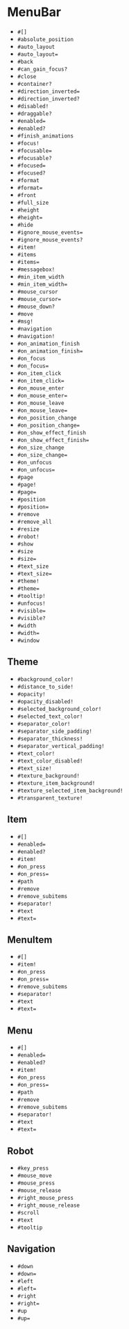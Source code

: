 MenuBar
===
- `#[]`
- `#absolute_position`
- `#auto_layout`
- `#auto_layout=`
- `#back`
- `#can_gain_focus?`
- `#close`
- `#container?`
- `#direction_inverted=`
- `#direction_inverted?`
- `#disabled!`
- `#draggable?`
- `#enabled=`
- `#enabled?`
- `#finish_animations`
- `#focus!`
- `#focusable=`
- `#focusable?`
- `#focused=`
- `#focused?`
- `#format`
- `#format=`
- `#front`
- `#full_size`
- `#height`
- `#height=`
- `#hide`
- `#ignore_mouse_events=`
- `#ignore_mouse_events?`
- `#item!`
- `#items`
- `#items=`
- `#messagebox!`
- `#min_item_width`
- `#min_item_width=`
- `#mouse_cursor`
- `#mouse_cursor=`
- `#mouse_down?`
- `#move`
- `#msg!`
- `#navigation`
- `#navigation!`
- `#on_animation_finish`
- `#on_animation_finish=`
- `#on_focus`
- `#on_focus=`
- `#on_item_click`
- `#on_item_click=`
- `#on_mouse_enter`
- `#on_mouse_enter=`
- `#on_mouse_leave`
- `#on_mouse_leave=`
- `#on_position_change`
- `#on_position_change=`
- `#on_show_effect_finish`
- `#on_show_effect_finish=`
- `#on_size_change`
- `#on_size_change=`
- `#on_unfocus`
- `#on_unfocus=`
- `#page`
- `#page!`
- `#page=`
- `#position`
- `#position=`
- `#remove`
- `#remove_all`
- `#resize`
- `#robot!`
- `#show`
- `#size`
- `#size=`
- `#text_size`
- `#text_size=`
- `#theme!`
- `#theme=`
- `#tooltip!`
- `#unfocus!`
- `#visible=`
- `#visible?`
- `#width`
- `#width=`
- `#window`
## Theme
- `#background_color!`
- `#distance_to_side!`
- `#opacity!`
- `#opacity_disabled!`
- `#selected_background_color!`
- `#selected_text_color!`
- `#separator_color!`
- `#separator_side_padding!`
- `#separator_thickness!`
- `#separator_vertical_padding!`
- `#text_color!`
- `#text_color_disabled!`
- `#text_size!`
- `#texture_background!`
- `#texture_item_background!`
- `#texture_selected_item_background!`
- `#transparent_texture!`
## Item
- `#[]`
- `#enabled=`
- `#enabled?`
- `#item!`
- `#on_press`
- `#on_press=`
- `#path`
- `#remove`
- `#remove_subitems`
- `#separator!`
- `#text`
- `#text=`
## MenuItem
- `#[]`
- `#item!`
- `#on_press`
- `#on_press=`
- `#remove_subitems`
- `#separator!`
- `#text`
- `#text=`
## Menu
- `#[]`
- `#enabled=`
- `#enabled?`
- `#item!`
- `#on_press`
- `#on_press=`
- `#path`
- `#remove`
- `#remove_subitems`
- `#separator!`
- `#text`
- `#text=`
## Robot
- `#key_press`
- `#mouse_move`
- `#mouse_press`
- `#mouse_release`
- `#right_mouse_press`
- `#right_mouse_release`
- `#scroll`
- `#text`
- `#tooltip`
## Navigation
- `#down`
- `#down=`
- `#left`
- `#left=`
- `#right`
- `#right=`
- `#up`
- `#up=`
